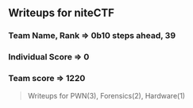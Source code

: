 
## Writeups for niteCTF

### Team Name, Rank => 0b10 steps ahead, 39

### Individual Score => 0

### Team score => 1220

> Writeups for PWN(3), Forensics(2), Hardware(1)
